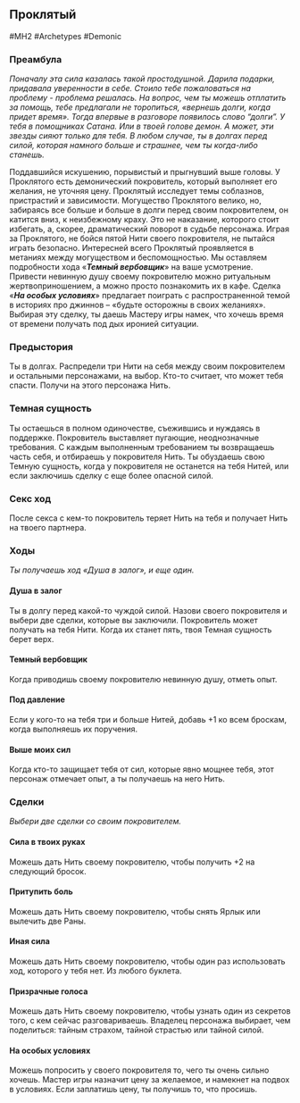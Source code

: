 ## **Проклятый**

#MH2 #Archetypes #Demonic 
### **Преамбула**

*Поначалу эта сила казалась такой простодушной. Дарила подарки, придавала уверенности в себе. Стоило тебе пожаловаться на проблему - проблема решалась. На вопрос, чем ты можешь отплатить за помощь, тебе предлагали не торопиться, «вернешь долги, когда придет время». Тогда впервые в разговоре появилось слово “долги”. 
У тебя в помощниках Сатана. Или в твоей голове демон. А может, эти звезды сияют только для тебя. В любом случае, ты в долгах перед силой, которая намного больше и страшнее, чем ты когда-либо станешь.*

Поддавшийся искушению, порывистый и прыгнувший выше головы. У Проклятого есть демонический покровитель, который выполняет его желания, не уточняя цену. Проклятый исследует темы соблазнов, пристрастий и зависимости.
Могущество Проклятого велико, но, забираясь все больше и больше в долги перед своим покровителем, он катится вниз, к неизбежному краху. Это не наказание, которого стоит избегать, а, скорее, драматический поворот в судьбе персонажа. Играя за Проклятого, не бойся пятой Нити своего покровителя, не пытайся играть безопасно. Интересней всего Проклятый проявляется в метаниях между могуществом и беспомощностью.
Мы оставляем подробности хода «***Темный вербовщик***» на ваше усмотрение. Привести невинную душу своему покровителю можно ритуальным жертвоприношением, а можно просто познакомить их в кафе.
Сделка «***На особых условиях***» предлагает поиграть с распространенной темой в историях про джиннов – «будьте осторожны в своих желаниях». Выбирая эту сделку, ты даешь Мастеру игры намек, что хочешь время от времени получать под дых иронией ситуации.

### **Предыстория**

Ты в долгах. Распредели три Нити на себя между своим покровителем и остальными персонажами, на выбор. 
Кто-то считает, что может тебя спасти. Получи на этого персонажа Нить.

### **Темная сущность**

Ты остаешься в полном одиночестве, съежившись и нуждаясь в поддержке. Покровитель выставляет пугающие, неоднозначные требования. С каждым выполненным требованием ты возвращаешь часть себя, и отбираешь у покровителя Нить. Ты обуздаешь свою Темную сущность, когда у покровителя не останется на тебя Нитей, или если заключишь сделку с еще более опасной силой.

### **Секс ход**

После секса с кем-то покровитель теряет Нить на тебя и получает Нить на твоего партнера.

### **Ходы**
*Ты получаешь ход «Душа в залог», и еще один.*

#### Душа в залог
Ты в долгу перед какой-то чуждой силой. Назови своего покровителя и выбери две сделки, которые вы заключили.
Покровитель может получать на тебя Нити. Когда их станет пять, твоя Темная сущность берет верх.

#### Темный вербовщик
Когда приводишь своему покровителю невинную душу, отметь опыт.

#### Под давление
Если у кого-то на тебя три и больше Нитей, добавь +1 ко всем броскам, когда выполняешь их поручения. 
#### Выше моих сил
Когда кто-то защищает тебя от сил, которые явно мощнее тебя, этот персонаж отмечает опыт, а ты получаешь на него Нить.

### Сделки
*Выбери две сделки со своим покровителем.*

#### Сила в твоих руках
Можешь дать Нить своему покровителю, чтобы получить +2 на следующий бросок.

#### Притупить боль
Можешь дать Нить своему покровителю, чтобы снять Ярлык или вылечить две Раны. 

#### Иная сила
Можешь дать Нить своему покровителю, чтобы один раз использовать ход, которого у тебя нет. Из любого буклета.

#### Призрачные голоса
Можешь дать Нить своему покровителю, чтобы узнать один из секретов того, с кем сейчас разговариваешь. Владелец персонажа выбирает, чем поделиться: тайным страхом, тайной страстью или тайной силой. 

#### На особых условиях
Можешь попросить у своего покровителя то, чего ты очень сильно хочешь. Мастер игры назначит цену за желаемое, и намекнет на подвох в условиях. Если заплатишь цену, ты получишь то, что просишь.